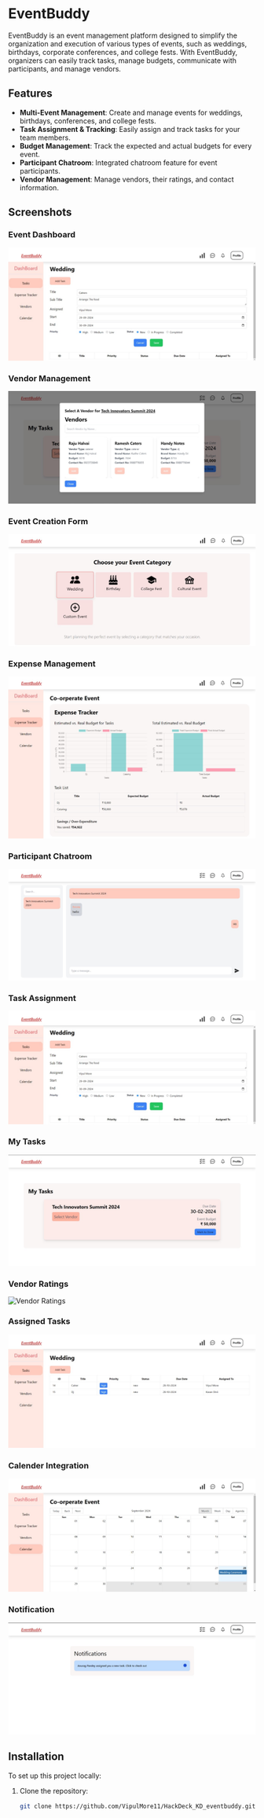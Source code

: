 # EventBuddy

EventBuddy is an event management platform designed to simplify the organization and execution of various types of events, such as weddings, birthdays, corporate conferences, and college fests. With EventBuddy, organizers can easily track tasks, manage budgets, communicate with participants, and manage vendors.

## Features

- **Multi-Event Management**: Create and manage events for weddings, birthdays, conferences, and college fests.
- **Task Assignment & Tracking**: Easily assign and track tasks for your team members.
- **Budget Management**: Track the expected and actual budgets for every event.
- **Participant Chatroom**: Integrated chatroom feature for event participants.
- **Vendor Management**: Manage vendors, their ratings, and contact information.

## Screenshots

### Event Dashboard
![Event Dashboard](https://github.com/VipulMore11/HackDeck_KD_eventbuddy/blob/main/Images/WhatsApp%20Image%202024-09-28%20at%202.13.59%20PM.jpeg)

### Vendor Management
![Vendor Management](https://github.com/VipulMore11/HackDeck_KD_eventbuddy/blob/main/Images/WhatsApp%20Image%202024-09-28%20at%202.35.37%20PM.jpeg)

### Event Creation Form
![Event Creation](https://github.com/VipulMore11/HackDeck_KD_eventbuddy/blob/main/Images/WhatsApp%20Image%202024-09-28%20at%202.41.10%20PM.jpeg)

### Expense Management
![Budget Overview](https://github.com/VipulMore11/HackDeck_KD_eventbuddy/blob/main/Images/WhatsApp%20Image%202024-09-28%20at%202.38.07%20PM.jpeg)

### Participant Chatroom
![Participant Chatroom](https://github.com/VipulMore11/HackDeck_KD_eventbuddy/blob/main/Images/WhatsApp%20Image%202024-09-28%20at%202.26.31%20PM.jpeg)

### Task Assignment
![Task Assignment](https://github.com/VipulMore11/HackDeck_KD_eventbuddy/blob/main/Images/WhatsApp%20Image%202024-09-28%20at%202.13.59%20PM.jpeg)

### My Tasks
![Tasks](https://github.com/VipulMore11/HackDeck_KD_eventbuddy/blob/main/Images/WhatsApp%20Image%202024-09-28%20at%202.34.55%20PM.jpeg)

### Vendor Ratings
![Vendor Ratings](https://github.com/VipulMore11/HackDeck_KD_eventbuddy/blob/main/Images/WhatsApp%20Image%202024-09-28%20at%202.13.59%20PM%20%281%29.jpeg)

### Assigned Tasks
![Assigned Task](https://github.com/VipulMore11/HackDeck_KD_eventbuddy/blob/main/Images/WhatsApp%20Image%202024-09-28%20at%202.19.12%20PM.jpeg)

### Calender Integration
![Calender](https://github.com/VipulMore11/HackDeck_KD_eventbuddy/blob/main/Images/WhatsApp%20Image%202024-09-28%20at%202.23.20%20PM.jpeg)

### Notification
![Notification](https://github.com/VipulMore11/HackDeck_KD_eventbuddy/blob/main/Images/WhatsApp%20Image%202024-09-28%20at%202.33.57%20PM.jpeg)

## Installation

To set up this project locally:

1. Clone the repository:
   ```bash
   git clone https://github.com/VipulMore11/HackDeck_KD_eventbuddy.git
